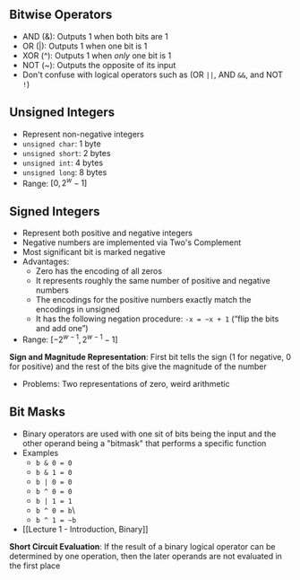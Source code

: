 ## Bitwise Operators
- AND (&): Outputs 1 when both bits are 1
- OR (|): Outputs 1 when one bit is 1
- XOR (^): Outputs 1 when *only* one bit is 1
- NOT (~): Outputs the opposite of its input
- Don't confuse with logical operators such as (OR `||`, AND `&&`, and NOT `!`)

## Unsigned Integers
- Represent non-negative integers
- `unsigned char`: 1 byte
- `unsigned short`: 2 bytes
- `unsigned int`: 4 bytes
- `unsigned long`: 8 bytes
- Range: $[0, 2^w - 1]$

## Signed Integers
- Represent both positive and negative integers
- Negative numbers are implemented via Two's Complement
- Most significant bit is marked negative 
- Advantages:
	- Zero has the encoding of all zeros 
	- It represents roughly the same number of positive and negative numbers 
	- The encodings for the positive numbers exactly match the encodings in unsigned
	- It has the following negation procedure: `-x = ~x + 1` (“flip the bits and add one”)
- Range: $[-2^{w - 1}, 2^{w - 1} - 1]$



**Sign and Magnitude Representation**: First bit tells the sign (1 for negative, 0 for positive) and the rest of the bits give the magnitude of the number
- Problems: Two representations of zero, weird arithmetic
## Bit Masks
- Binary operators are used with one sit of bits being the input and the other operand being a "bitmask" that performs a specific function
- Examples
	- `b & 0 = 0` 
	- `b & 1 = 0`
	- `b | 0 = 0`
	- `b ^ 0 = 0`
	- `b | 1 = 1`
	- `b ^ 0 = b`\
	- `b ^ 1 = ~b`
- [[Lecture 1 - Introduction, Binary]]

**Short Circuit Evaluation**: If the result of a binary logical operator can be determined by one operation, then the later operands are not evaluated in the first place

